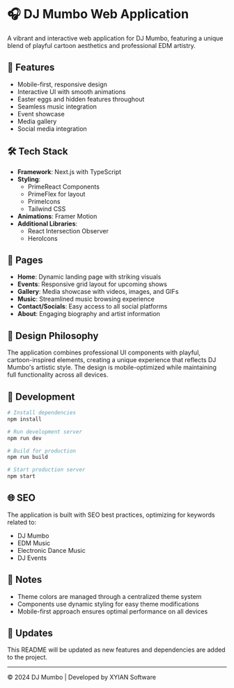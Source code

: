 # 🎧 DJ Mumbo Web Application

A vibrant and interactive web application for DJ Mumbo, featuring a unique blend of playful cartoon aesthetics and professional EDM artistry.

## 🚀 Features

- Mobile-first, responsive design
- Interactive UI with smooth animations
- Easter eggs and hidden features throughout
- Seamless music integration
- Event showcase
- Media gallery
- Social media integration

## 🛠 Tech Stack

- **Framework**: Next.js with TypeScript
- **Styling**: 
  - PrimeReact Components
  - PrimeFlex for layout
  - PrimeIcons
  - Tailwind CSS
- **Animations**: Framer Motion
- **Additional Libraries**:
  - React Intersection Observer
  - HeroIcons

## 📱 Pages

- **Home**: Dynamic landing page with striking visuals
- **Events**: Responsive grid layout for upcoming shows
- **Gallery**: Media showcase with videos, images, and GIFs
- **Music**: Streamlined music browsing experience
- **Contact/Socials**: Easy access to all social platforms
- **About**: Engaging biography and artist information

## 🎨 Design Philosophy

The application combines professional UI components with playful, cartoon-inspired elements, creating a unique experience that reflects DJ Mumbo's artistic style. The design is mobile-optimized while maintaining full functionality across all devices.

## 🔧 Development

```bash
# Install dependencies
npm install

# Run development server
npm run dev

# Build for production
npm run build

# Start production server
npm start
```

## 🌐 SEO

The application is built with SEO best practices, optimizing for keywords related to:
- DJ Mumbo
- EDM Music
- Electronic Dance Music
- DJ Events

## 📝 Notes

- Theme colors are managed through a centralized theme system
- Components use dynamic styling for easy theme modifications
- Mobile-first approach ensures optimal performance on all devices

## 🔄 Updates

This README will be updated as new features and dependencies are added to the project.

---

© 2024 DJ Mumbo | Developed by XYIAN Software
